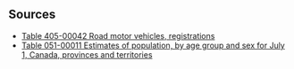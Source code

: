 ## Sources

 - [Table 405-00042 Road motor vehicles, registrations](http://www5.statcan.gc.ca/cansim/a26?lang=eng&retrLang=eng&id=4050004&paSer=&pattern=&stByVal=1&p1=1&p2=37&tabMode=dataTable&csid=)
 - [Table 051-00011 Estimates of population, by age group and sex for July 1, Canada, provinces and territories](http://www5.statcan.gc.ca/cansim/a26)